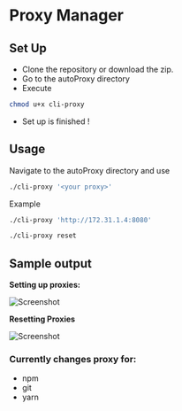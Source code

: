 # Proxy Manager



## Set Up

* Clone the repository or download the zip.
* Go to the autoProxy directory
* Execute 
```bash 
chmod u+x cli-proxy
```
* Set up is finished !
## Usage

Navigate to the autoProxy directory and use 
```bash 
./cli-proxy '<your proxy>'
```

Example
```bash
./cli-proxy 'http://172.31.1.4:8080'
```

```bash
./cli-proxy reset
```
## Sample output

**Setting up proxies:**

![Screenshot](screenshot-1.png)


**Resetting Proxies**

![Screenshot](screenshot-2.png)

### Currently changes proxy for:
* npm
* git
* yarn
